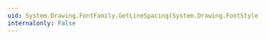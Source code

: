 ```yaml
---
uid: System.Drawing.FontFamily.GetLineSpacing(System.Drawing.FontStyle)
internalonly: False
---
```

